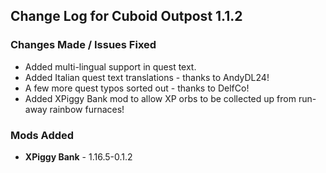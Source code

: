 ## Change Log for Cuboid Outpost 1.1.2

### Changes Made / Issues Fixed

- Added multi-lingual support in quest text.
- Added Italian quest text translations - thanks to AndyDL24!
- A few more quest typos sorted out - thanks to DelfCo!
- Added XPiggy Bank mod to allow XP orbs to be collected up from run-away rainbow furnaces!

### Mods Added

- **XPiggy Bank** - 1.16.5-0.1.2
